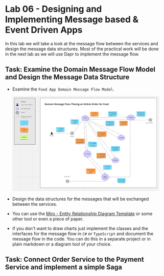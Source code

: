 # Lab 06 - Designing and Implementing Message based & Event Driven Apps

In this lab we will take a look at the message flow between the services and design the message data structures. Most of the practical work will be done in the next lab as we will use Dapr to implement the message flow.

## Task: Examine the Domain Message Flow Model and Design the Message Data Structure

- Examine the `Food App Domain Message Flow Model`. 

    ![domain-message-flow-model](_images/domain-message-flow.png)

- Design the data structures for the messages that will be exchanged between the services.

- You can use the [Miro - Entity Relationship Diagram Template](https://miro.com/templates/entity-relationship-diagram/) or some other tool or even a piece of paper.

- If you don't want to draw charts just implement the classes and the interfaces for the message flow in `C#` or `TypeScript` and document the message flow in the code. You can do this in a separate project or in plain markdown or a diagram tool of your choice.

## Task: Connect Order Service to the Payment Service and implement a simple Saga